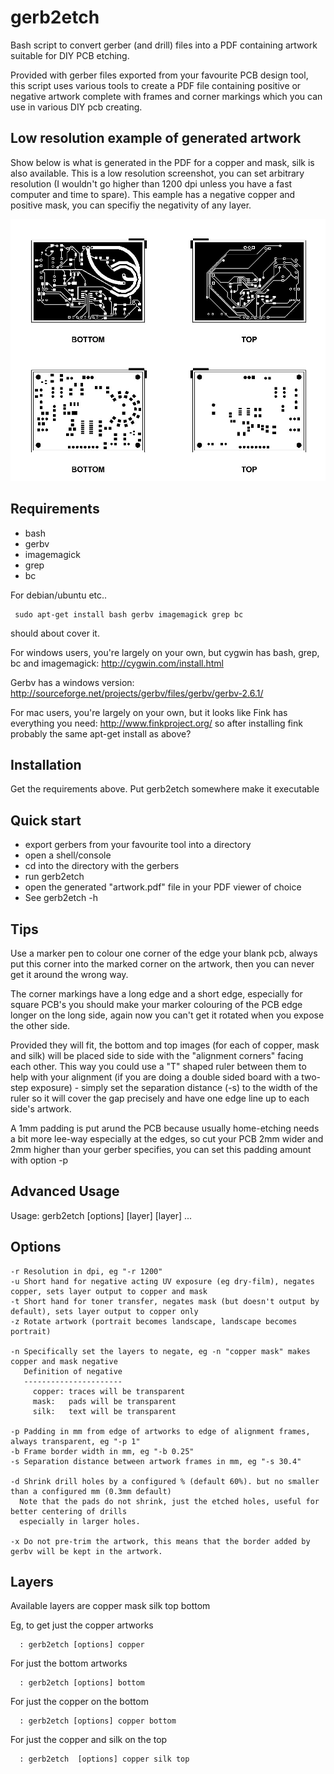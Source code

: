 gerb2etch
=========

Bash script to convert gerber (and drill) files into a PDF containing artwork suitable for DIY PCB etching.

Provided with gerber files exported from your favourite PCB design tool, this script uses various tools to create a PDF file containing positive or negative artwork complete with frames and corner markings which you can use in various DIY pcb creating.

Low resolution example of generated artwork
-------------------------------------------
Show below is what is generated in the PDF for a copper and mask, silk is also available.  This is a low resolution screenshot, you can set arbitrary resolution (I wouldn't go higher than 1200 dpi unless you have a fast computer and time to spare).  This eample has a negative copper and positive mask, you can specifiy the negativity of any layer.

![Alt text](/example-output.jpg "Exmple")

Requirements
------------
*  bash
*  gerbv
*  imagemagick
*  grep
*  bc


For debian/ubuntu etc..

     sudo apt-get install bash gerbv imagemagick grep bc

should about cover it.

For windows users, you're largely on your own, but cygwin has bash, grep, bc and imagemagick:
http://cygwin.com/install.html

Gerbv has a windows version:
http://sourceforge.net/projects/gerbv/files/gerbv/gerbv-2.6.1/

For mac users, you're largely on your own, but it looks like Fink has everything you need:
http://www.finkproject.org/
so after installing fink probably the same apt-get install as above?


Installation
------------
Get the requirements above.
Put gerb2etch somewhere make it executable

Quick start
------------

*  export gerbers from your favourite tool into a directory
*  open a shell/console
*  cd into the directory with the gerbers
*  run gerb2etch
*  open the generated "artwork.pdf" file in your PDF viewer of choice
*  See gerb2etch -h
  
  
Tips
-----------

Use a marker pen to colour one corner of the edge your blank pcb, always put this corner into the marked corner on the artwork, then you can never get it around the wrong way.

The corner markings have a long edge and a short edge, especially for square PCB's you should make your marker colouring of the PCB edge longer on the long side, again now you can't get it rotated when you expose the other side.

Provided they will fit, the bottom and top images (for each of copper, mask and silk) will be placed side to side with the "alignment corners" facing each other.  This way you could use a "T" shaped ruler between them to help with your alignment (if you are doing a double sided board with a two-step exposure) - simply set the separation distance (-s) to the width of the ruler so it will cover the gap precisely and have one edge line up to each side's artwork.

A 1mm padding is put arund the PCB because usually home-etching needs a bit more lee-way especially at the edges, so cut your PCB 2mm wider and 2mm higher than your gerber specifies, you can set this padding amount with option -p


Advanced Usage
--------------

Usage: gerb2etch [options] [layer] [layer] ...
 
Options
-------
    -r Resolution in dpi, eg "-r 1200"   
    -u Short hand for negative acting UV exposure (eg dry-film), negates copper, sets layer output to copper and mask
    -t Short hand for toner transfer, negates mask (but doesn't output by default), sets layer output to copper only
    -z Rotate artwork (portrait becomes landscape, landscape becomes portrait)
   
    -n Specifically set the layers to negate, eg -n "copper mask" makes copper and mask negative
       Definition of negative
       ----------------------
         copper: traces will be transparent
         mask:   pads will be transparent
         silk:   text will be transparent
   
    -p Padding in mm from edge of artworks to edge of alignment frames, always transparent, eg "-p 1"
    -b Frame border width in mm, eg "-b 0.25"
    -s Separation distance between artwork frames in mm, eg "-s 30.4"
    
    -d Shrink drill holes by a configured % (default 60%). but no smaller than a configured mm (0.3mm default)
      Note that the pads do not shrink, just the etched holes, useful for better centering of drills
      especially in larger holes.

    -x Do not pre-trim the artwork, this means that the border added by gerbv will be kept in the artwork.
   
Layers   
-------
   Available layers are copper mask silk top bottom
   
   Eg, to get just the copper artworks
   
      : gerb2etch [options] copper
   
   For just the bottom artworks
   
      : gerb2etch [options] bottom
   
   For just the copper on the bottom
   
      : gerb2etch [options] copper bottom
   
   For just the copper and silk on the top
   
      : gerb2etch  [options] copper silk top
   
   
